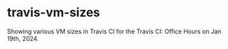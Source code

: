 # travis-vm-sizes
Showing various VM sizes in Travis CI for the Travis CI: Office Hours on Jan 19th, 2024.
